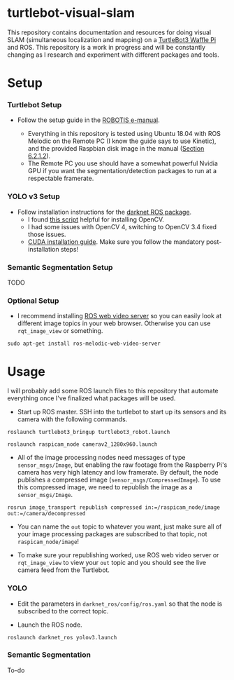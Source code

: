 # turtlebot-visual-slam

This repository contains documentation and resources for doing visual SLAM (simultaneous localization and mapping) on a [TurtleBot3 Waffle Pi](https://emanual.robotis.com/docs/en/platform/turtlebot3/overview/) and ROS. This repository is a work in progress and will be constantly changing as I research and experiment with different packages and tools. 

# Setup

### Turtlebot Setup

- Follow the setup guide in the [ROBOTIS e-manual](https://emanual.robotis.com/docs/en/platform/turtlebot3/setup/#setup).

    - Everything in this repository is tested using Ubuntu 18.04 with ROS Melodic on the Remote PC (I know the guide says to use Kinetic), and the provided Raspbian disk image in the manual ([Section 6.2.1.2](https://emanual.robotis.com/docs/en/platform/turtlebot3/raspberry_pi_3_setup/#install-linux-based-on-raspbian)).
    - The Remote PC you use should have a somewhat powerful Nvidia GPU if you want the segmentation/detection packages to run at a respectable framerate. 

### YOLO v3 Setup

- Follow installation instructions for the [darknet ROS package](https://github.com/leggedrobotics/darknet_ros).
    - I found [this script](https://github.com/milq/milq/blob/master/scripts/bash/install-opencv.sh) helpful for installing OpenCV.
    - I had some issues with OpenCV 4, switching to OpenCV 3.4 fixed those issues.
    - [CUDA installation guide](https://docs.nvidia.com/cuda/cuda-installation-guide-linux/index.html). Make sure you follow the mandatory post-installation steps!

### Semantic Segmentation Setup

TODO

### Optional Setup

- I recommend installing [ROS web video server](http://wiki.ros.org/web_video_server) so you can easily look at different image topics in your web browser. Otherwise you can use `rqt_image_view` or something.

```sudo apt-get install ros-melodic-web-video-server```

# Usage

I will probably add some ROS launch files to this repository that automate everything once I've finalized what packages will be used. 

- Start up ROS master. SSH into the turtlebot to start up its sensors and its camera with the following commands.

```roslaunch turtlebot3_bringup turtlebot3_robot.launch```

```roslaunch raspicam_node camerav2_1280x960.launch```

- All of the image processing nodes need messages of type `sensor_msgs/Image`, but enabling the raw footage from the Raspberry Pi's camera has very high latency and low framerate. By default, the node publishes a compressed image (`sensor_msgs/CompressedImage`). To use this compressed image, we need to republish the image as a `sensor_msgs/Image`.

```rosrun image_transport republish compressed in:=/raspicam_node/image out:=/camera/decompressed```

- You can  name the `out` topic to whatever you want, just make sure all of your image processing packages are subscribed to that topic, not `raspicam_node/image`!

- To make sure your republishing worked, use ROS web video server or `rqt_image_view` to view your `out` topic and you should see the live camera feed from the Turtlebot. 

### YOLO

- Edit the parameters in `darknet_ros/config/ros.yaml` so that the node is subscribed to the correct topic. 

- Launch the ROS node.

```roslaunch darknet_ros yolov3.launch```

### Semantic Segmentation

To-do

